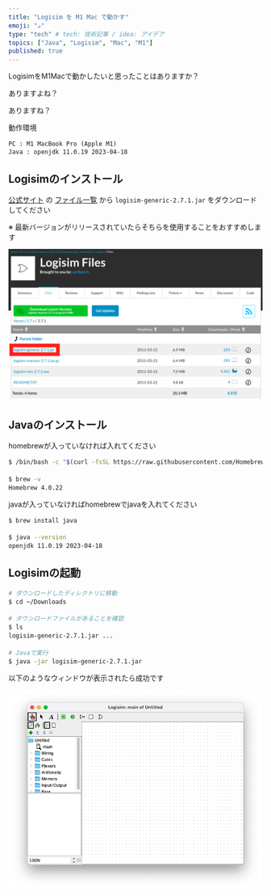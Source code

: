 ```yaml
---
title: "Logisim を M1 Mac で動かす"
emoji: "☕️"
type: "tech" # tech: 技術記事 / idea: アイデア
topics: ["Java", "Logisim", "Mac", "M1"]
published: true
---
```


LogisimをM1Macで動かしたいと思ったことはありますか？

ありますよね？

ありますね？

動作環境

```
PC : M1 MacBook Pro (Apple M1)
Java : openjdk 11.0.19 2023-04-18
```

## Logisimのインストール

[公式サイト](https://sourceforge.net/projects/circuit/) の [ファイル一覧](https://sourceforge.net/projects/circuit/files/2.7.x/2.7.1/) から `logisim-generic-2.7.1.jar` をダウンロードしてください

※ 最新バージョンがリリースされていたらそちらを使用することをおすすめします

![](/images/logisim/2023-06-28_21.37.42.png)

## Javaのインストール

homebrewが入っていなければ入れてください

```sh
$ /bin/bash -c "$(curl -fsSL https://raw.githubusercontent.com/Homebrew/install/master/install.sh)"

$ brew -v
Homebrew 4.0.22
```

javaが入っていなければhomebrewでjavaを入れてください

```sh
$ brew install java

$ java --version
openjdk 11.0.19 2023-04-18
```

## Logisimの起動

```sh
# ダウンロードしたディレクトリに移動
$ cd ~/Downloads

# ダウンロードファイルがあることを確認
$ ls
logisim-generic-2.7.1.jar ...

# Javaで実行
$ java -jar logisim-generic-2.7.1.jar
```

以下のようなウィンドウが表示されたら成功です

![](/images/logisim/2023-06-28_21.54.47.png)
